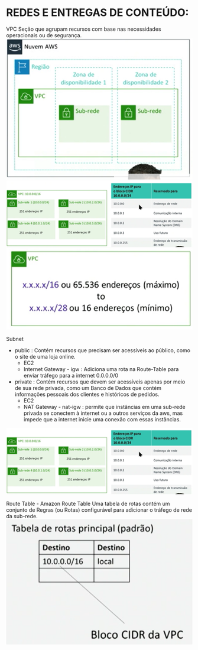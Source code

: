 # REDES E ENTREGAS DE CONTEÚDO:

VPC
Seção que agrupam recursos com base nas necessidades operacionais ou de segurança.
![vpc sub-rede com zonas](https://github.com/artillisprado/AWS---Templates/blob/master/images/vpc_sub-rede.png?raw=true)
![Endereços Ip para o bloco CIDR](https://github.com/artillisprado/AWS---Templates/blob/master/images/sub-redes.png?raw=true)
![Endereços VPC](https://github.com/artillisprado/AWS---Templates/blob/master/images/enderecos_vpc.png?raw=true)

Subnet
- public : Contém recursos que precisam ser acessíveis ao público, como o site de uma loja online.
  - EC2
  - Internet Gateway - igw : Adiciona uma rota na Route-Table para enviar tráfego para a internet 0.0.0.0/0
- private : Contém recursos que devem ser acessíveis apenas por meio de sua rede privada, como um Banco de Dados que contém informações pessoais dos clientes e históricos de pedidos.
  - EC2
  - NAT Gateway - nat-igw : permite que instâncias em uma sub-rede privada se conectem à internet ou a outros serviços da aws, mas impede que a internet inicie uma conexão com essas instâncias.

![alt text](https://github.com/artillisprado/AWS---Templates/blob/master/images/sub-redes.png?raw=true)

Route Table - Amazon Route Table
  Uma tabela de rotas contém um conjunto de Regras (ou Rotas) configurável para adicionar o tráfego de rede da sub-rede.
![Tabela de Rotas](https://github.com/artillisprado/AWS---Templates/blob/master/images/tabela_rotas.png?raw=true)
